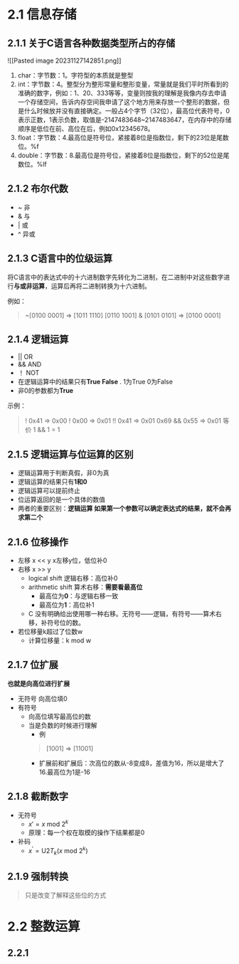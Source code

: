 # 2.1 信息存储
## 2.1.1 关于C语言各种数据类型所占的存储

![[Pasted image 20231127142851.png]]
1. char：字节数：1。字符型的本质就是整型
2. int：字节数：4。整型分为整形常量和整形变量，常量就是我们平时所看到的准确的数字，例如：1、20、333等等，变量则按我的理解是我像内存去申请一个存储空间，告诉内存空间我申请了这个地方用来存放一个整形的数据，但是什么时候放并没有直接确定。一般占4个字节（32位），最高位代表符号，0表示正数，1表示负数，取值是-2147483648~2147483647，在内存中的存储顺序是低位在前、高位在后，例如0x12345678。
3. float：字节数：4.最高位是符号位，紧接着8位是指数位，剩下的23位是尾数位。%f
4. double：字节数：8.最高位是符号位，紧接着8位是指数位，剩下的52位是尾数位。%lf

## 2.1.2 布尔代数
- ~ 非
- & 与
- | 或
- ^ 异或
## 2.1.3 C语言中的位级运算

将C语言中的表达式中的十六进制数字先转化为二进制，在二进制中对这些数字进行**与或非运算**，运算后再将二进制转换为十六进制。

例如：
>~[0100 0001]  => [1011 1110]
>[0110 1001] & [0101 0101] => [0100 0001]

## 2.1.4 逻辑运算

- ||      OR
- &&  AND
- ！    NOT
- 在逻辑运算中的结果只有**True False** . 1为True 0为False
- 非0的参数都为**True**

示例：
>! 0x41  =>  0x00
>! 0x00  =>  0x01
>!! 0x41 =>  0x01
>0x69 && 0x55  =>  0x01     等价     1 && 1 = 1

## 2.1.5 逻辑运算与位运算的区别

- 逻辑运算用于判断真假，非0为真
- 逻辑运算的结果只有**1和0**
- 逻辑运算可以提前终止
- 位运算返回的是一个具体的数值
- 两者的重要区别：**逻辑运算 如果第一个参数可以确定表达式的结果，就不会再求第二个**

## 2.1.6 位移操作

- 左移         x << y            x左移y位，低位补0
- 右移         x >> y            
	- logical shift 逻辑右移：高位补0
	- arithmetic shift 算术右移：**需要看最高位**
		- 最高位为**0**：与逻辑右移一致
		- 最高位为**1**：高位补1
	- C 没有明确给出使用哪一种右移。无符号——逻辑，有符号——算术右移，补符号位的数。
- 若位移量k超过了位数w
	- 计算位移量：k mod w

## 2.1.7 位扩展

**也就是向高位进行扩展**
- 无符号 向高位填0
- 有符号
	- 向高位填写最高位的数
	- 当是负数的时候进行理解
		- 例
		 > [1001]  =>  [11001]
		- 扩展前和扩展后：次高位的数从-8变成8，差值为16，所以是增大了16.最高位为1是-16

## 2.1.8 截断数字

- 无符号
	- $x′=x\text { mod }2^k$ 
	- 原理：每一个权在取模的操作下结果都是0
- 补码
	- $x^′ = \text{U2}T_k(x \text{ mod }2^k)$ 

## 2.1.9 强制转换

> 只是改变了解释这些位的方式

# 2.2 整数运算
## 2.2.1 

